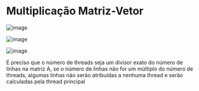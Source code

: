 # Multiplicação Matriz-Vetor


![image](https://user-images.githubusercontent.com/34254106/230478237-280fa65a-17b9-4c8a-8670-73e97607df01.png)

![image](https://user-images.githubusercontent.com/34254106/230479545-1017c35c-2460-4c76-9eac-4e5e2c8fcd60.png)

![image](https://user-images.githubusercontent.com/34254106/230480096-b443af4e-9be8-401d-9101-ebc063e80d52.png)


 É preciso que o número de threads seja um divisor exato do número de linhas na matriz A, se o número de linhas não for um múltiplo do número de threads, algumas linhas não serão atribuídas a nenhuma thread e serão calculadas pela thread principal 
